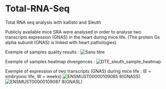 # Total-RNA-Seq
Total RNA seq analysis with kallisto and Sleuth

Publicly available mice SRA were analysed in order to analyse two transcripts expression (GNAS) in the heart during mice life.
(The protein Gs alpha subunit (GNAS) is linked with heart pathologies)

Exemple of samples quality results :
![Sans titre](https://github.com/E-Lan17/Total-RNA-Seq/assets/81633998/66264beb-989f-46c7-bbe9-55fd38bb083e)

Exemple of samples heatmap divergences :
![DTE_sleuth_sample_heatmap](https://github.com/E-Lan17/Total-RNA-Seq/assets/81633998/02af5e02-a77e-491d-ba3a-e558076974c4)

Exemple of expression of two transcripts (GNAS) during mice life :
(E = embryonic life, W = weeks)
![ENSMUST00000109085 8(GNASS)](https://github.com/E-Lan17/Total-RNA-Seq/assets/81633998/2a428017-800a-4775-a42d-df2b6b9a9ff5)
![ENSMUST00000109087 8(GNASL)](https://github.com/E-Lan17/Total-RNA-Seq/assets/81633998/67e0662d-2b3e-4adc-9f30-017e79afc873)
